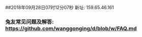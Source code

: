 ##2018年09月28日07时12分07秒 新址: 159.65.46.161
### 兔友常见问题及解答: https://github.com/wanggonging/d/blob/w/FAQ.md
